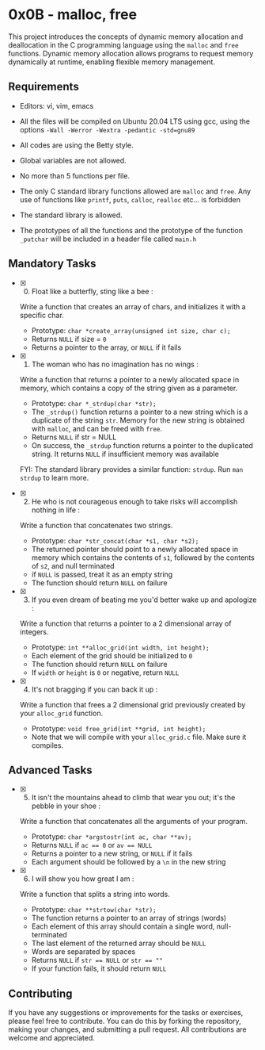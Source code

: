 # 0x0B - malloc, free


This project introduces the concepts of dynamic memory allocation and deallocation in the C programming language using the `malloc` and `free` functions. Dynamic memory allocation allows programs to request memory dynamically at runtime, enabling flexible memory management.

## Requirements

-   Editors: vi, vim, emacs
    
-   All the files will be compiled on Ubuntu 20.04 LTS using gcc, using the options  `-Wall -Werror -Wextra -pedantic -std=gnu89`
    
-   All codes are using the Betty style.
    
-   Global variables are not allowed.
    
-   No more than 5 functions per file.
- The only C standard library functions allowed are `malloc` and `free`. Any use of functions like `printf`, `puts`, `calloc`, `realloc` etc… is forbidden
-   The standard library is allowed.

-   The prototypes of all the functions and the prototype of the function  `_putchar`  will be included in a header file called  `main.h`
    

## Mandatory Tasks

- [x] 0. Float like a butterfly, sting like a bee : 

	Write a function that creates an array of chars, and initializes it with a specific char.

	-   Prototype: `char *create_array(unsigned int size, char c);`
	-   Returns `NULL` if size = `0`
	-   Returns a pointer to the array, or `NULL` if it fails

- [x] 1. The woman who has no imagination has no wings : 

	Write a function that returns a pointer to a newly allocated space in memory, which contains a copy of the string given as a parameter.

	-   Prototype: `char *_strdup(char *str);`
	-   The `_strdup()` function returns a pointer to a new string which is a duplicate of the string `str`. Memory for the new string is obtained with `malloc`, and can be freed with `free`.
	-   Returns `NULL` if str = NULL
	-   On success, the `_strdup` function returns a pointer to the duplicated string. It returns `NULL` if insufficient memory was available

	FYI: The standard library provides a similar function: `strdup`. Run `man strdup` to learn more.

- [x] 2. He who is not courageous enough to take risks will accomplish nothing in life : 

   Write a function that concatenates two strings.

	-   Prototype: `char *str_concat(char *s1, char *s2);`
	-   The returned pointer should point to a newly allocated space in memory which contains the contents of `s1`, followed by the contents of `s2`, and null terminated
	-   if `NULL` is passed, treat it as an empty string
	-   The function should return `NULL` on failure

- [x] 3. If you even dream of beating me you'd better wake up and apologize : 

	Write a function that returns a pointer to a 2 dimensional array of integers.

	-   Prototype: `int **alloc_grid(int width, int height);`
	-   Each element of the grid should be initialized to `0`
	-   The function should return `NULL` on failure
	-   If `width` or `height` is `0` or negative, return `NULL`

- [x] 4. It's not bragging if you can back it up :
	
	Write a function that frees a 2 dimensional grid previously created by your `alloc_grid` function.

	-   Prototype: `void free_grid(int **grid, int height);`
	-   Note that we will compile with your `alloc_grid.c` file. Make sure it compiles.

## Advanced Tasks

- [x] 5. It isn't the mountains ahead to climb that wear you out; it's the pebble in your shoe : 

	Write a function that concatenates all the arguments of your program.

	-   Prototype: `char *argstostr(int ac, char **av);`
	-   Returns `NULL` if `ac == 0` or `av == NULL`
	-   Returns a pointer to a new string, or `NULL` if it fails
	-   Each argument should be followed by a `\n` in the new string

- [x] 6. I will show you how great I am : 

	Write a function that splits a string into words.

	-   Prototype: `char **strtow(char *str);`
	-   The function returns a pointer to an array of strings (words)
	-   Each element of this array should contain a single word, null-terminated
	-   The last element of the returned array should be `NULL`
	-   Words are separated by spaces
	-   Returns `NULL` if `str == NULL` or `str == ""`
	-   If your function fails, it should return `NULL`


## Contributing

If you have any suggestions or improvements for the tasks or exercises, please feel free to contribute. You can do this by forking the repository, making your changes, and submitting a pull request. All contributions are welcome and appreciated.